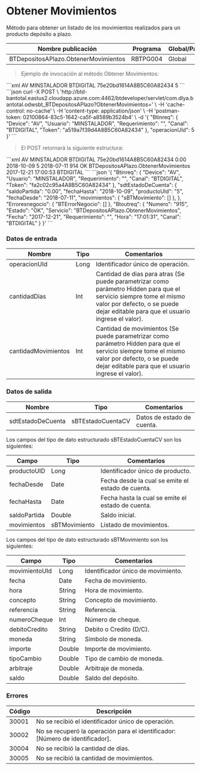 # Obtener Movimientos 

Método para obtener un listado de los movimientos realizados para un producto depósito a plazo. 

Nombre publicación | Programa | Global/País 
--------- | ----------- | ----------- 
BTDepositosAPlazo.ObtenerMovimientos | RBTPG004 | Global 

> Ejemplo de invocación al método Obtener Movimientos: 

<code-group> 
<code-block title="XML" active> 
```xml 
<soapenv:Envelope xmlns:soapenv="http://schemas.xmlsoap.org/soap/envelope/" xmlns:bts="http://uy.com.dlya.bantotal/BTSOA/"> 
   <soapenv:Header/> 
   <soapenv:Body> 
      <bts:BTDepositosAPlazo.ObtenerMovimientos> 
         <bts:Btinreq> 
            <bts:Device>AV</bts:Device> 
            <bts:Usuario>MINSTALADOR</bts:Usuario> 
            <bts:Requerimiento/> 
            <bts:Canal>BTDIGITAL</bts:Canal> 
            <bts:Token>75e20bd1614A8B5C60A82434</bts:Token> 
         </bts:Btinreq> 
         <bts:operacionUId>5</bts:operacionUId> 
      </bts:BTDepositosAPlazo.ObtenerMovimientos> 
   </soapenv:Body> 
</soapenv:Envelope> 
``` 
</code-block> 

<code-block title="JSON"> 
```json 
curl -X POST \ 
  'http://btd-bantotal.eastus2.cloudapp.azure.com:4462/btdeveloper/servlet/com.dlya.bantotal.odwsbt_BTDepositosAPlazo?ObtenerMovimientos=' \ 
  -H 'cache-control: no-cache' \ 
  -H 'content-type: application/json' \ 
  -H 'postman-token: 02100864-83c5-1642-ca5f-a8589b3524b4' \ 
  -d '{ 
	"Btinreq": { 
		"Device": "AV", 
		"Usuario": "MINSTALADOR", 
		"Requerimiento": "", 
		"Canal": "BTDIGITAL", 
		"Token": "a519a7f39d4A8B5C60A82434" 
	}, 
    "operacionUId": 5 
}' 
``` 
</code-block> 
</code-group> 

> El POST retornará la siguiente estructura: 

<code-group> 
<code-block title="XML" active> 
```xml 
<SOAP-ENV:Envelope xmlns:SOAP-ENV="http://schemas.xmlsoap.org/soap/envelope/" xmlns:xsd="http://www.w3.org/2001/XMLSchema" xmlns:SOAP-ENC="http://schemas.xmlsoap.org/soap/encoding/" xmlns:xsi="http://www.w3.org/2001/XMLSchema-instance"> 
   <SOAP-ENV:Body> 
      <BTDepositosAPlazo.ObtenerMovimientosResponse xmlns="http://uy.com.dlya.bantotal/BTSOA/"> 
         <Btinreq> 
            <Device>AV</Device> 
            <Usuario>MINSTALADOR</Usuario> 
            <Requerimiento/> 
            <Canal>BTDIGITAL</Canal> 
            <Token>75e20bd1614A8B5C60A82434</Token> 
         </Btinreq> 
         <sdtEstadoDeCuenta> 
            <saldoPartida>0.00</saldoPartida> 
            <fechaHasta>2018-10-09</fechaHasta> 
            <productoUId>5</productoUId> 
            <movimientos></movimientos> 
            <fechaDesde>2018-07-11</fechaDesde> 
         </sdtEstadoDeCuenta> 
         <Erroresnegocio></Erroresnegocio> 
         <Btoutreq> 
            <Numero>914</Numero> 
            <Estado>OK</Estado> 
            <Servicio>BTDepositosAPlazo.ObtenerMovimientos</Servicio> 
            <Fecha>2017-12-21</Fecha> 
            <Requerimiento/> 
            <Hora>17:00:53</Hora> 
            <Canal>BTDIGITAL</Canal> 
         </Btoutreq> 
      </BTDepositosAPlazo.ObtenerMovimientosResponse> 
   </SOAP-ENV:Body> 
</SOAP-ENV:Envelope> 
``` 
</code-block> 

<code-block title="JSON"> 
```json 
'{ 
	"Btinreq": { 
		"Device": "AV", 
		"Usuario": "MINSTALADOR", 
		"Requerimiento": "", 
		"Canal": "BTDIGITAL", 
		"Token": "fa2c02c95a4A8B5C60A82434" 
	}, 
   "sdtEstadoDeCuenta": { 
      "saldoPartida": "0.00", 
      "fechaHasta": "2018-10-09", 
      "productoUId": "5", 
      "fechaDesde": "2018-07-11", 
      "movimientos": { 
         "sBTMovimiento": [] 
      }, 
   }, 
   "Erroresnegocio": { 
      "BTErrorNegocio": [] 
   }, 
   "Btoutreq": { 
      "Numero": "915", 
      "Estado": "OK", 
      "Servicio": "BTDepositosAPlazo.ObtenerMovimientos", 
      "Fecha": "2017-12-21", 
      "Requerimiento": "", 
      "Hora": "17:01:31", 
      "Canal": "BTDIGITAL" 
   } 
}' 
``` 
</code-block> 
</code-group> 

### Datos de entrada 

Nombre | Tipo | Comentarios 
--------- | ----------- | ----------- 
operacionUId | Long | Identificador único de operación. 
cantidadDias | Int | Cantidad de dias para atras (Se puede parametrizar como parámetro Hidden para que el servicio siempre tome el mismo valor por defecto, o se puede dejar editable para que el usuario ingrese el valor). 
cantidadMovimientos | Int | Cantidad de movimientos (Se puede parametrizar como parámetro Hidden para que el servicio siempre tome el mismo valor por defecto, o se puede dejar editable para que el usuario ingrese el valor). 

### Datos de salida 

Nombre | Tipo | Comentarios 
--------- | ----------- | ----------- 
sdtEstadoDeCuenta | sBTEstadoCuentaCV | Datos de estado de cuenta. 

Los campos del tipo de dato estructurado sBTEstadoCuentaCV son los siguientes: 

Campo | Tipo | Comentarios 
--------- | ----------- | ----------- 
productoUID | Long | Identificador único de producto. 
fechaDesde | Date | Fecha desde la cual se emite el estado de cuenta. 
fechaHasta | Date | Fecha hasta la cual se emite el estado de cuenta. 
saldoPartida | Double | Saldo inicial. 
movimientos | sBTMovimiento | Listado de movimientos. 

Los campos del tipo de dato estructurado sBTMovimiento son los siguientes: 

Campo | Tipo | Comentarios 
--------- | ----------- | ----------- 
movimientoUId | Long | Identificador único de movimiento. 
fecha | Date | Fecha de movimiento. 
hora | String | Hora de movimiento. 
concepto | String | Concepto de movimiento. 
referencia | String | Referencia. 
numeroCheque | Int | Número de cheque. 
debitoCredito | String | Debito o Credito (D/C). 
moneda | String | Simbolo de moneda. 
importe | Double | Importe de movimiento. 
tipoCambio | Double | Tipo de cambio de moneda. 
arbitraje | Double | Arbitraje de moneda. 
saldo | Double | Saldo del depósito. 

### Errores 

Código | Descripción 
--------- | ----------- 
30001 | No se recibió el identificador único de operación. 
30002 | No se recuperó la operación para el identificador: [Número de identificador]. 
30004 | No se recibió la cantidad de días. 
30005 | No se recibió la cantidad de movimientos. 

 
